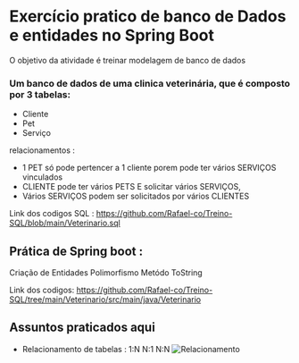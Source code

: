 # Exercício pratico de banco de Dados e entidades no Spring Boot

O objetivo da atividade é treinar modelagem de banco de dados 

### Um banco de dados de uma clinica veterinária, que é composto por 3 tabelas:
- Cliente
- Pet
- Serviço


relacionamentos : 
 -  1 PET só pode pertencer a 1 cliente porem pode ter vários SERVIÇOS vinculados
 -  CLIENTE pode ter vários PETS E solicitar vários SERVIÇOS,
 -  Vários SERVIÇOS podem ser solicitados por vários CLIENTES

Link dos codigos SQL : https://github.com/Rafael-co/Treino-SQL/blob/main/Veterinario.sql

## Prática de Spring boot  :
Criação de Entidades
Polimorfismo
Metódo ToString

Link dos codigos: https://github.com/Rafael-co/Treino-SQL/tree/main/Veterinario/src/main/java/Veterinario

## Assuntos praticados aqui
-  Relacionamento de tabelas :
  1:N
  N:1
  N:N
![Relacionamento](https://user-images.githubusercontent.com/108190323/234891558-9af16a42-a337-4ce6-af55-4d608ec9efb3.PNG)

